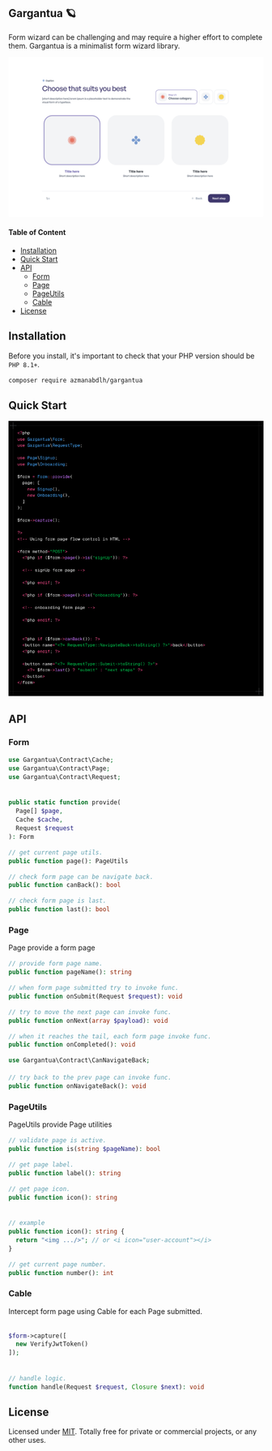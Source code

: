 
## Gargantua 🪐
Form wizard can be challenging and may require a higher effort to complete them. Gargantua is a minimalist form wizard library.

![demo](/demo.gif)

#### Table of Content
* [Installation](#installation)
* [Quick Start](#quick-start)
* [API](#api)
  * [Form](#form)
  * [Page](#page)
  * [PageUtils](#pageutils)
  * [Cable](#cable)
* [License](#license)




## Installation
Before you install, it's important to check that your PHP version should be `PHP 8.1+`.
```bash
composer require azmanabdlh/gargantua
```

## Quick Start
![quick-start](/quick-demo.png)

## API

### Form
```php
use Gargantua\Contract\Cache;
use Gargantua\Contract\Page;
use Gargantua\Contract\Request;


public static function provide(
  Page[] $page,
  Cache $cache,
  Request $request
): Form
```

```php
// get current page utils.
public function page(): PageUtils
```

```php
// check form page can be navigate back.
public function canBack(): bool
```

```php
// check form page is last.
public function last(): bool
```


### Page
Page provide a form page

```php
// provide form page name.
public function pageName(): string
```

```php
// when form page submitted try to invoke func.
public function onSubmit(Request $request): void
```

```php
// try to move the next page can invoke func.
public function onNext(array $payload): void
```

```php
// when it reaches the tail, each form page invoke func.
public function onCompleted(): void
```

```php
use Gargantua\Contract\CanNavigateBack;

// try back to the prev page can invoke func.
public function onNavigateBack(): void
```


### PageUtils
PageUtils provide Page utilities

```php
// validate page is active.
public function is(string $pageName): bool
```

```php
// get page label.
public function label(): string
```

```php
// get page icon.
public function icon(): string


// example
public function icon(): string {
  return "<img .../>"; // or <i icon="user-account"></i>
}
```
```php
// get current page number.
public function number(): int
```


### Cable
Intercept form page using Cable for each Page submitted.

```php

$form->capture([
  new VerifyJwtToken()
]);


// handle logic.
function handle(Request $request, Closure $next): void
```


## License
Licensed under [MIT](http://www.opensource.org/licenses/mit-license.php). Totally free for private or commercial projects, or any other uses.